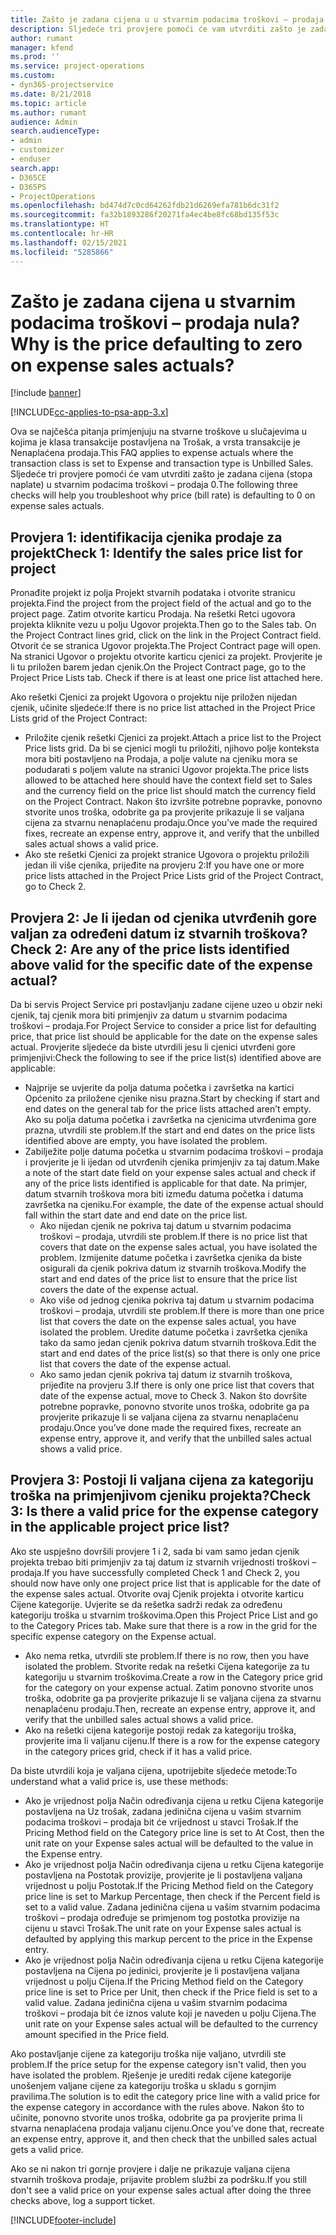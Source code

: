 ```yaml
---
title: Zašto je zadana cijena u u stvarnim podacima troškovi – prodaja nula?
description: Sljedeće tri provjere pomoći će vam utvrditi zašto je zadana cijena u stvarnim podacima troškovi – prodaja 0.
author: rumant
manager: kfend
ms.prod: ''
ms.service: project-operations
ms.custom:
- dyn365-projectservice
ms.date: 8/21/2018
ms.topic: article
ms.author: rumant
audience: Admin
search.audienceType:
- admin
- customizer
- enduser
search.app:
- D365CE
- D365PS
- ProjectOperations
ms.openlocfilehash: bd474d7c0cd64262fdb21d6269efa781b6dc31f2
ms.sourcegitcommit: fa32b1893286f20271fa4ec4be8fc68bd135f53c
ms.translationtype: HT
ms.contentlocale: hr-HR
ms.lasthandoff: 02/15/2021
ms.locfileid: "5285866"
---
```

# <a name="why-is-the-price-defaulting-to-zero-on-expense-sales-actuals"></a><span data-ttu-id="50a7c-103">Zašto je zadana cijena u stvarnim podacima troškovi – prodaja nula?</span><span class="sxs-lookup"><span data-stu-id="50a7c-103">Why is the price defaulting to zero on expense sales actuals?</span></span>

[!include [banner](../includes/psa-now-project-operations.md)]

[!INCLUDE[cc-applies-to-psa-app-3.x](../includes/cc-applies-to-psa-app-3x.md)]

<span data-ttu-id="50a7c-104">Ova se najčešća pitanja primjenjuju na stvarne troškove u slučajevima u kojima je klasa transakcije postavljena na Trošak, a vrsta transakcije je Nenaplaćena prodaja.</span><span class="sxs-lookup"><span data-stu-id="50a7c-104">This FAQ applies to expense actuals where the transaction class is set to Expense and transaction type is Unbilled Sales.</span></span> <span data-ttu-id="50a7c-105">Sljedeće tri provjere pomoći će vam utvrditi zašto je zadana cijena (stopa naplate) u stvarnim podacima troškovi – prodaja 0.</span><span class="sxs-lookup"><span data-stu-id="50a7c-105">The following three checks will help you troubleshoot why price (bill rate) is defaulting to 0 on expense sales actuals.</span></span>

## <a name="check-1-identify-the-sales-price-list-for-project"></a><span data-ttu-id="50a7c-106">Provjera 1: identifikacija cjenika prodaje za projekt</span><span class="sxs-lookup"><span data-stu-id="50a7c-106">Check 1: Identify the sales price list for project</span></span>

<span data-ttu-id="50a7c-107">Pronađite projekt iz polja Projekt stvarnih podataka i otvorite stranicu projekta.</span><span class="sxs-lookup"><span data-stu-id="50a7c-107">Find the project from the project field of the actual and go to the project page.</span></span> <span data-ttu-id="50a7c-108">Zatim otvorite karticu Prodaja. Na rešetki Retci ugovora projekta kliknite vezu u polju Ugovor projekta.</span><span class="sxs-lookup"><span data-stu-id="50a7c-108">Then go to the Sales tab. On the Project Contract lines grid, click on the link in the Project Contract field.</span></span> <span data-ttu-id="50a7c-109">Otvorit će se stranica Ugovor projekta.</span><span class="sxs-lookup"><span data-stu-id="50a7c-109">The Project Contract page will open.</span></span> <span data-ttu-id="50a7c-110">Na stranici Ugovor o projektu otvorite karticu cjenici za projekt. Provjerite je li tu priložen barem jedan cjenik.</span><span class="sxs-lookup"><span data-stu-id="50a7c-110">On the Project Contract page, go to the Project Price Lists tab. Check if there is at least one price list attached here.</span></span>

<span data-ttu-id="50a7c-111">Ako rešetki Cjenici za projekt Ugovora o projektu nije priložen nijedan cjenik, učinite sljedeće:</span><span class="sxs-lookup"><span data-stu-id="50a7c-111">If there is no price list attached in the Project Price Lists grid of the Project Contract:</span></span>

- <span data-ttu-id="50a7c-112">Priložite cjenik rešetki Cjenici za projekt.</span><span class="sxs-lookup"><span data-stu-id="50a7c-112">Attach a price list to the Project Price lists grid.</span></span> <span data-ttu-id="50a7c-113">Da bi se cjenici mogli tu priložiti, njihovo polje konteksta mora biti postavljeno na Prodaja, a polje valute na cjeniku mora se podudarati s poljem valute na stranici Ugovor projekta.</span><span class="sxs-lookup"><span data-stu-id="50a7c-113">The price lists allowed to be attached here should have the context field set to Sales and the currency field on the price list should match the currency field on the Project Contract.</span></span> <span data-ttu-id="50a7c-114">Nakon što izvršite potrebne popravke, ponovno stvorite unos troška, odobrite ga pa provjerite prikazuje li se valjana cijena za stvarnu nenaplaćenu prodaju.</span><span class="sxs-lookup"><span data-stu-id="50a7c-114">Once you’ve made the required fixes, recreate an expense entry, approve it, and verify that the unbilled sales actual shows a valid price.</span></span>
- <span data-ttu-id="50a7c-115">Ako ste rešetki Cjenici za projekt stranice Ugovora o projektu priložili jedan ili više cjenika, prijeđite na provjeru 2:</span><span class="sxs-lookup"><span data-stu-id="50a7c-115">If you have one or more price lists attached in the Project Price Lists grid of the Project Contract, go to Check 2.</span></span>

## <a name="check-2-are-any-of-the-price-lists-identified-above-valid-for-the-specific-date-of-the-expense-actual"></a><span data-ttu-id="50a7c-116">Provjera 2: Je li ijedan od cjenika utvrđenih gore valjan za određeni datum iz stvarnih troškova?</span><span class="sxs-lookup"><span data-stu-id="50a7c-116">Check 2: Are any of the price lists identified above valid for the specific date of the expense actual?</span></span>

<span data-ttu-id="50a7c-117">Da bi servis Project Service pri postavljanju zadane cijene uzeo u obzir neki cjenik, taj cjenik mora biti primjenjiv za datum u stvarnim podacima troškovi – prodaja.</span><span class="sxs-lookup"><span data-stu-id="50a7c-117">For Project Service to consider a price list for defaulting price, that price list should be applicable for the date on the expense sales actual.</span></span> <span data-ttu-id="50a7c-118">Provjerite sljedeće da biste utvrdili jesu li cjenici utvrđeni gore primjenjivi:</span><span class="sxs-lookup"><span data-stu-id="50a7c-118">Check the following to see if the price list(s) identified above are applicable:</span></span>

- <span data-ttu-id="50a7c-119">Najprije se uvjerite da polja datuma početka i završetka na kartici Općenito za priložene cjenike nisu prazna.</span><span class="sxs-lookup"><span data-stu-id="50a7c-119">Start by checking if start and end dates on the general tab for the price lists attached aren’t empty.</span></span> <span data-ttu-id="50a7c-120">Ako su polja datuma početka i završetka na cjenicima utvrđenima gore prazna, utvrdili ste problem.</span><span class="sxs-lookup"><span data-stu-id="50a7c-120">If the start and end dates on the price lists identified above are empty, you have isolated the problem.</span></span> 
- <span data-ttu-id="50a7c-121">Zabilježite polje datuma početka u stvarnim podacima troškovi – prodaja i provjerite je li ijedan od utvrđenih cjenika primjenjiv za taj datum.</span><span class="sxs-lookup"><span data-stu-id="50a7c-121">Make a note of the start date field on your expense sales actual and check if any of the price lists identified is applicable for that date.</span></span> <span data-ttu-id="50a7c-122">Na primjer, datum stvarnih troškova mora biti između datuma početka i datuma završetka na cjeniku.</span><span class="sxs-lookup"><span data-stu-id="50a7c-122">For example, the date of the expense actual should fall within the start date and end date on the price list.</span></span> 
    - <span data-ttu-id="50a7c-123">Ako nijedan cjenik ne pokriva taj datum u stvarnim podacima troškovi – prodaja, utvrdili ste problem.</span><span class="sxs-lookup"><span data-stu-id="50a7c-123">If there is no price list that covers that date on the expense sales actual, you have isolated the problem.</span></span> <span data-ttu-id="50a7c-124">Izmijenite datume početka i završetka cjenika da biste osigurali da cjenik pokriva datum iz stvarnih troškova.</span><span class="sxs-lookup"><span data-stu-id="50a7c-124">Modify the start and end dates of the price list to ensure that the price list covers the date of the expense actual.</span></span> 
    - <span data-ttu-id="50a7c-125">Ako više od jednog cjenika pokriva taj datum u stvarnim podacima troškovi – prodaja, utvrdili ste problem.</span><span class="sxs-lookup"><span data-stu-id="50a7c-125">If there is more than one price list that covers the date on the expense sales actual, you have isolated the problem.</span></span> <span data-ttu-id="50a7c-126">Uredite datume početka i završetka cjenika tako da samo jedan cjenik pokriva datum stvarnih troškova.</span><span class="sxs-lookup"><span data-stu-id="50a7c-126">Edit the start and end dates of the price list(s) so that there is only one price list that covers the date of the expense actual.</span></span> 
    - <span data-ttu-id="50a7c-127">Ako samo jedan cjenik pokriva taj datum iz stvarnih troškova, prijeđite na provjeru 3.</span><span class="sxs-lookup"><span data-stu-id="50a7c-127">If there is only one price list that covers that date of the expense actual, move to Check 3.</span></span>
<span data-ttu-id="50a7c-128">Nakon što dovršite potrebne popravke, ponovno stvorite unos troška, odobrite ga pa provjerite prikazuje li se valjana cijena za stvarnu nenaplaćenu prodaju.</span><span class="sxs-lookup"><span data-stu-id="50a7c-128">Once you’ve done made the required fixes, recreate an expense entry, approve it, and verify that the unbilled sales actual shows a valid price.</span></span>

## <a name="check-3-is-there-a-valid-price-for-the-expense-category-in-the-applicable-project-price-list"></a><span data-ttu-id="50a7c-129">Provjera 3: Postoji li valjana cijena za kategoriju troška na primjenjivom cjeniku projekta?</span><span class="sxs-lookup"><span data-stu-id="50a7c-129">Check 3: Is there a valid price for the expense category in the applicable project price list?</span></span> 

<span data-ttu-id="50a7c-130">Ako ste uspješno dovršili provjere 1 i 2, sada bi vam samo jedan cjenik projekta trebao biti primjenjiv za taj datum iz stvarnih vrijednosti troškovi – prodaja.</span><span class="sxs-lookup"><span data-stu-id="50a7c-130">If you have successfully completed Check 1 and Check 2, you should now have only one project price list that is applicable for the date of the expense sales actual.</span></span> <span data-ttu-id="50a7c-131">Otvorite ovaj Cjenik projekta i otvorite karticu Cijene kategorije. Uvjerite se da rešetka sadrži redak za određenu kategoriju troška u stvarnim troškovima.</span><span class="sxs-lookup"><span data-stu-id="50a7c-131">Open this Project Price List and go to the Category Prices tab. Make sure that there is a row in the grid for the specific expense category on the Expense actual.</span></span>
 
- <span data-ttu-id="50a7c-132">Ako nema retka, utvrdili ste problem.</span><span class="sxs-lookup"><span data-stu-id="50a7c-132">If there is no row, then you have isolated the problem.</span></span> <span data-ttu-id="50a7c-133">Stvorite redak na rešetki Cijena kategorije za tu kategoriju u stvarnim troškovima.</span><span class="sxs-lookup"><span data-stu-id="50a7c-133">Create a row in the Category price grid for the category on your expense actual.</span></span> <span data-ttu-id="50a7c-134">Zatim ponovno stvorite unos troška, odobrite ga pa provjerite prikazuje li se valjana cijena za stvarnu nenaplaćenu prodaju.</span><span class="sxs-lookup"><span data-stu-id="50a7c-134">Then, recreate an expense entry, approve it, and verify that the unbilled sales actual shows a valid price.</span></span> 
- <span data-ttu-id="50a7c-135">Ako na rešetki cijena kategorije postoji redak za kategoriju troška, provjerite ima li valjanu cijenu.</span><span class="sxs-lookup"><span data-stu-id="50a7c-135">If there is a row for the expense category in the category prices grid, check if it has a valid price.</span></span>

<span data-ttu-id="50a7c-136">Da biste utvrdili koja je valjana cijena, upotrijebite sljedeće metode:</span><span class="sxs-lookup"><span data-stu-id="50a7c-136">To understand what a valid price is, use these methods:</span></span>

- <span data-ttu-id="50a7c-137">Ako je vrijednost polja Način određivanja cijena u retku Cijena kategorije postavljena na Uz trošak, zadana jedinična cijena u vašim stvarnim podacima troškovi – prodaja bit će vrijednost u stavci Trošak.</span><span class="sxs-lookup"><span data-stu-id="50a7c-137">If the Pricing Method field on the Category price line is set to At Cost, then the unit rate on your Expense sales actual will be defaulted to the value in the Expense entry.</span></span>
- <span data-ttu-id="50a7c-138">Ako je vrijednost polja Način određivanja cijena u retku Cijena kategorije postavljena na Postotak provizije, provjerite je li postavljena valjana vrijednost u polju Postotak.</span><span class="sxs-lookup"><span data-stu-id="50a7c-138">If the Pricing Method field on the Category price line is set to Markup Percentage, then check if the Percent field is set to a valid value.</span></span> <span data-ttu-id="50a7c-139">Zadana jedinična cijena u vašim stvarnim podacima troškovi – prodaja određuje se primjenom tog postotka provizije na cijenu u stavci Trošak.</span><span class="sxs-lookup"><span data-stu-id="50a7c-139">The unit rate on your Expense sales actual is defaulted by applying this markup percent to the price in the Expense entry.</span></span>
- <span data-ttu-id="50a7c-140">Ako je vrijednost polja Način određivanja cijena u retku Cijena kategorije postavljena na Cijena po jedinici, provjerite je li postavljena valjana vrijednost u polju Cijena.</span><span class="sxs-lookup"><span data-stu-id="50a7c-140">If the Pricing Method field on the Category price line is set to Price per Unit, then check if the Price field is set to a valid value.</span></span> <span data-ttu-id="50a7c-141">Zadana jedinična cijena u vašim stvarnim podacima troškovi – prodaja bit će iznos valute koji je naveden u polju Cijena.</span><span class="sxs-lookup"><span data-stu-id="50a7c-141">The unit rate on your Expense sales actual will be defaulted to the currency amount specified in the Price field.</span></span>

<span data-ttu-id="50a7c-142">Ako postavljanje cijene za kategoriju troška nije valjano, utvrdili ste problem.</span><span class="sxs-lookup"><span data-stu-id="50a7c-142">If the price setup for the expense category isn't valid, then you have isolated the problem.</span></span> <span data-ttu-id="50a7c-143">Rješenje je urediti redak cijene kategorije unošenjem valjane cijene za kategoriju troška u skladu s gornjim pravilima.</span><span class="sxs-lookup"><span data-stu-id="50a7c-143">The solution is to edit the category price line with a valid price for the expense category in accordance with the rules above.</span></span> <span data-ttu-id="50a7c-144">Nakon što to učinite, ponovno stvorite unos troška, odobrite ga pa provjerite prima li stvarna nenaplaćena prodaja valjanu cijenu.</span><span class="sxs-lookup"><span data-stu-id="50a7c-144">Once you’ve done that, recreate an expense entry, approve it, and then check that the unbilled sales actual gets a valid price.</span></span>

<span data-ttu-id="50a7c-145">Ako se ni nakon tri gornje provjere i dalje ne prikazuje valjana cijena stvarnih troškova prodaje, prijavite problem službi za podršku.</span><span class="sxs-lookup"><span data-stu-id="50a7c-145">If you still don't see a valid price on your expense sales actual after doing the three checks above, log a support ticket.</span></span>




[!INCLUDE[footer-include](../includes/footer-banner.md)]